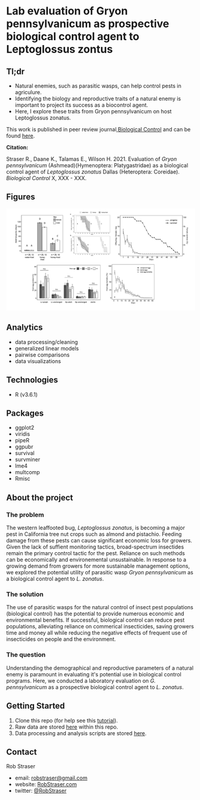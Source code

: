 # Lab evaluation of Gryon pennsylvanicum as prospective biological control agent to Leptoglossus zontus

## Tl;dr

* Natural enemies, such as parasitic wasps, can help control pests in agriculure. 
* Identifying the biology and reproductive traits of a natural enemy is important to project its success as a biocontrol agent. 
* Here, I explore these traits from Gryon pennsylvanicum on host Leptoglossus zonatus.

This work is published in peer review journal,[Biological Control](https://www.journals.elsevier.com/biological-control) and can be found [here](https://www.journals.elsevier.com/biological-control).

**Citation:**

Straser R., Daane K., Talamas E., Wilson H. 2021. Evaluation of _Gryon pennsylvanicum_ (Ashmead)(Hymenoptera: Platygastridae) as a biological control agent of _Leptoglossus zonatus_ Dallas (Heteroptera: Coreidae). _Biological Control_ X, XXX - XXX.


## Figures
![total.figs](https://github.com/rstraser/Gryon_biocontrol_eval/blob/main/figures/total.figs.jpg)


## Analytics
* data processing/cleaning
* generalized linear models
* pairwise comparisons
* data visualizations

## Technologies
* R (v3.6.1)

## Packages
* ggplot2
* viridis
* pipeR
* ggpubr
* survival
* survminer
* lme4
* multcomp
* Rmisc


## About the project

### The problem

The western leaffooted bug, _Leptoglossus zonatus_, is becoming a major pest in California tree nut crops such as almond and pistachio. Feeding damage from these pests can cause significant economic loss for growers. Given the lack of suffient monitoring tactics, broad-spectrum insectides remain the primary control tactic for the pest. Reliance on such methods can be economically and environemental unsustainable. In response to a growing demand from growers for more sustainable management options, we explored the potential utility of parasitic wasp _Gryon pennsylvanicum_ as a biological control agent to _L. zonatus_.

### The solution 

The use of parasitic wasps for the natural control of insect pest populations (biological control) has the potential to provide numerous economic and environmental benefits. If successful, biological control can reduce pest populations, alleviating reliance on commerical insecticides, saving growers time and money all while reducing the negative effects of frequent use of insecticides on people and the environment. 

### The question

Understanding the demographical and reproductive parameters of a natural enemy is paramount in evaluating it's potential use in biological control programs. Here, we conducted a laboratory evaluation on _G. pennsylvanicum_ as a prospective biological control agent to _L. zonatus_.





## Getting Started

1. Clone this repo (for help see this [tutorial](https://help.github.com/articles/cloning-a-repository/)).
2. Raw data are stored [here](https://github.com/rstraser/iEval_sentiment_analysis/blob/main/data/iEval_Comments_concise.pdf) within this repo.    
3. Data processing and analysis scripts are stored [here](https://github.com/rstraser/iEval_sentiment_analysis/blob/main/Sentiment_analysis_iEvals.Rmd).


## Contact

Rob Straser
* email: robstraser@gmail.com 
* website: [RobStraser.com](https://robstraser.com)
* twitter: [@RobStraser](https://twitter.com/RobStraser) 
